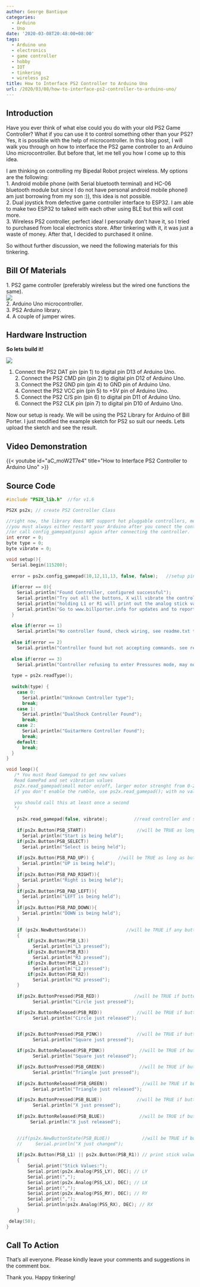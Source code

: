 ```yaml
---
author: George Bantique
categories:
  - Arduino
  - Uno
date: '2020-03-08T20:48:00+08:00'
tags:
  - Arduino uno
  - electronics
  - game controller
  - hobby
  - IOT
  - tinkering
  - wireless ps2
title: How to Interface PS2 Controller to Arduino Uno
url: /2020/03/08/how-to-interface-ps2-controller-to-arduino-uno/
---
```


## **Introduction**
Have you ever think of what else could you do with your old PS2 Game Controller? What if you can use it to control something other than your PS2? Yes, it is possible with the help of microcontroller. In this blog post, I will walk you through on how to interface the PS2 game controller to an Arduino Uno microcontroller. But before that, let me tell you how I come up to this idea.

I am thinking on controlling my Bipedal Robot project wireless. My options are the following:  
1\. Android mobile phone (with Serial bluetooth terminal) and HC-06 bluetooth module but since I do not have personal android mobile phone(I am just borrowing from my son :)), this idea is not possible.  
2\. Dual joystick from defective game controller interface to ESP32. I am able to make two ESP32 to talked with each other using BLE but this will cost more.  
3\. Wireless PS2 controller, perfect idea! I personally don’t have it, so I tried to purchased from local electronics store. After tinkering with it, it was just a waste of money. After that, I decided to purchased it online.

So without further discussion, we need the following materials for this tinkering.

## **Bill Of Materials**  
1\. PS2 game controller (preferably wireless but the wired one functions the same).  
[![](https://1.bp.blogspot.com/-FqXGQWsY_jY/Xjql743a1DI/AAAAAAAAACY/1AoGh6yLGkw_trgV5QwI5kg4h8BuHyfggCLcBGAsYHQ/s400/Wireless%2BPS2%2BController.png)](https://1.bp.blogspot.com/-FqXGQWsY_jY/Xjql743a1DI/AAAAAAAAACY/1AoGh6yLGkw_trgV5QwI5kg4h8BuHyfggCLcBGAsYHQ/s1600/Wireless%2BPS2%2BController.png)  
2\. Arduino Uno microcontroller.  
3\. PS2 Arduino library.  
4\. A couple of jumper wires.

## **Hardware Instruction**
**So lets build it!**

[![](https://1.bp.blogspot.com/-4sUBwu9XYgQ/XmTnSbPo3dI/AAAAAAAAB10/vjtp3UBQqCgN3twXE6-okiqDBNHWjZH3wCLcBGAsYHQ/s640/How-to-interface-PS2-to-Arduino.png)](https://1.bp.blogspot.com/-4sUBwu9XYgQ/XmTnSbPo3dI/AAAAAAAAB10/vjtp3UBQqCgN3twXE6-okiqDBNHWjZH3wCLcBGAsYHQ/s1600/How-to-interface-PS2-to-Arduino.png)

1. Connect the PS2 DAT pin (pin 1) to digital pin D13 of Arduino Uno.  
2\. Connect the PS2 CMD pin (pin 2) to digital pin D12 of Arduino Uno.  
3\. Connect the PS2 GND pin (pin 4) to GND pin of Arduino Uno.  
4\. Connect the PS2 VCC pin (pin 5) to +5V pin of Arduino Uno.  
5\. Connect the PS2 C/S pin (pin 6) to digital pin D11 of Arduino Uno.  
6\. Connect the PS2 CLK pin (pin 7) to digital pin D10 of Arduino Uno.

Now our setup is ready. We will be using the PS2 Library for Arduino of Bill Porter. I just modified the example sketch for PS2 so suit our needs. Lets upload the sketch and see the result.

## **Video Demonstration**  
{{< youtube id="aC_moW2T7e4" title="How to Interface PS2 Controller to Arduino Uno" >}}

## **Source Code**  

```cpp { lineNos="true" wrap="true" }
#include "PS2X_lib.h"  //for v1.6

PS2X ps2x; // create PS2 Controller Class

//right now, the library does NOT support hot pluggable controllers, meaning 
//you must always either restart your Arduino after you conect the controller, 
//or call config_gamepad(pins) again after connecting the controller.
int error = 0; 
byte type = 0;
byte vibrate = 0;

void setup(){
  Serial.begin(115200);
  
  error = ps2x.config_gamepad(10,12,11,13, false, false);   //setup pins and settings:  GamePad(clock, command, attention, data, Pressures?, Rumble?) check for error
  
  if(error == 0){
    Serial.println("Found Controller, configured successful");
    Serial.println("Try out all the buttons, X will vibrate the controller, faster as you press harder;");
    Serial.println("holding L1 or R1 will print out the analog stick values.");
    Serial.println("Go to www.billporter.info for updates and to report bugs.");
  }
   
  else if(error == 1)
    Serial.println("No controller found, check wiring, see readme.txt to enable debug. visit www.billporter.info for troubleshooting tips");
   
  else if(error == 2)
    Serial.println("Controller found but not accepting commands. see readme.txt to enable debug. Visit www.billporter.info for troubleshooting tips");
   
  else if(error == 3)
    Serial.println("Controller refusing to enter Pressures mode, may not support it. ");
   
  type = ps2x.readType(); 
    
  switch(type) {
    case 0:
      Serial.println("Unknown Controller type");
      break;
    case 1:
      Serial.println("DualShock Controller Found");
      break;
    case 2:
      Serial.println("GuitarHero Controller Found");
      break;
    default:
      break;
  }
}

void loop(){
   /* You must Read Gamepad to get new values
   Read GamePad and set vibration values
   ps2x.read_gamepad(small motor on/off, larger motor strenght from 0-255)
   if you don't enable the rumble, use ps2x.read_gamepad(); with no values
   
   you should call this at least once a second
   */
   
    ps2x.read_gamepad(false, vibrate);          //read controller and set large motor to spin at 'vibrate' speed
    
    if(ps2x.Button(PSB_START))                   //will be TRUE as long as button is pressed
      Serial.println("Start is being held");
    if(ps2x.Button(PSB_SELECT))
      Serial.println("Select is being held");
         
    if(ps2x.Button(PSB_PAD_UP)) {         //will be TRUE as long as button is pressed
      Serial.println("UP is being held");
    }
    if(ps2x.Button(PSB_PAD_RIGHT)){
      Serial.println("Right is being held");
    }
    if(ps2x.Button(PSB_PAD_LEFT)){
      Serial.println("LEFT is being held");
    }
    if(ps2x.Button(PSB_PAD_DOWN)){
      Serial.println("DOWN is being held");
    }   
    
    if (ps2x.NewButtonState())               //will be TRUE if any button changes state (on to off, or off to on)
    {
        if(ps2x.Button(PSB_L3))
          Serial.println("L3 pressed");
        if(ps2x.Button(PSB_R3))
          Serial.println("R3 pressed");
        if(ps2x.Button(PSB_L2))
          Serial.println("L2 pressed");
        if(ps2x.Button(PSB_R2))
          Serial.println("R2 pressed");
    }   
         
    if(ps2x.ButtonPressed(PSB_RED))             //will be TRUE if button was JUST pressed
          Serial.println("Circle just pressed");

    if(ps2x.ButtonReleased(PSB_RED))             //will be TRUE if button was JUST released
          Serial.println("Circle just released"); 


    if(ps2x.ButtonPressed(PSB_PINK))             //will be TRUE if button was JUST pressed
          Serial.println("Square just pressed");
                  
    if(ps2x.ButtonReleased(PSB_PINK))             //will be TRUE if button was JUST released
          Serial.println("Square just released");     

    if(ps2x.ButtonPressed(PSB_GREEN))             //will be TRUE if button was JUST pressed
          Serial.println("Triangle just pressed");
                  
    if(ps2x.ButtonReleased(PSB_GREEN))             //will be TRUE if button was JUST released
          Serial.println("Triangle just released");   

    if(ps2x.ButtonPressed(PSB_BLUE))             //will be TRUE if button was JUST pressed
          Serial.println("X just pressed"); 
                  
    if(ps2x.ButtonReleased(PSB_BLUE))             //will be TRUE if button was JUST released
         Serial.println("X just released");   

         
    //if(ps2x.NewButtonState(PSB_BLUE))            //will be TRUE if button was JUST pressed OR released
    //     Serial.println("X just changed");    
    
    if(ps2x.Button(PSB_L1) || ps2x.Button(PSB_R1)) // print stick values if either is TRUE
    {
        Serial.print("Stick Values:");
        Serial.print(ps2x.Analog(PSS_LY), DEC); // LY
        Serial.print(",");
        Serial.print(ps2x.Analog(PSS_LX), DEC); // LX
        Serial.print(",");
        Serial.print(ps2x.Analog(PSS_RY), DEC); // RY
        Serial.print(",");
        Serial.println(ps2x.Analog(PSS_RX), DEC); // RX
    } 
    
 delay(50);
}
```

## **Call To Action**
That’s all everyone. Please kindly leave your comments and suggestions in the comment box.

Thank you. Happy tinkering!

